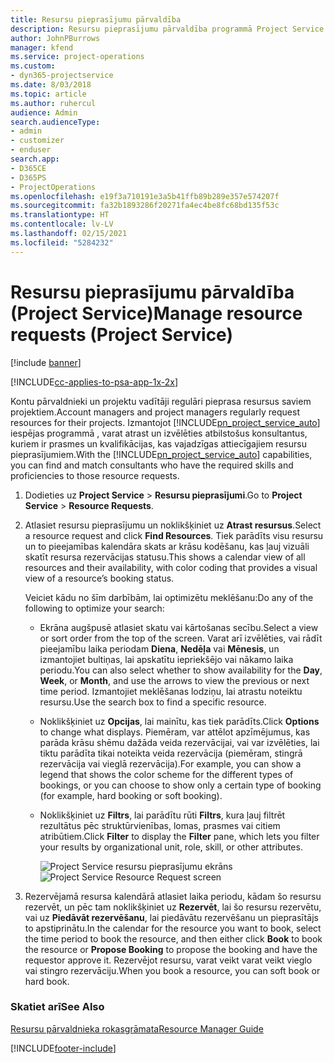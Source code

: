 ```yaml
---
title: Resursu pieprasījumu pārvaldība
description: Resursu pieprasījumu pārvaldība programmā Project Service
author: JohnPBurrows
manager: kfend
ms.service: project-operations
ms.custom:
- dyn365-projectservice
ms.date: 8/03/2018
ms.topic: article
ms.author: ruhercul
audience: Admin
search.audienceType:
- admin
- customizer
- enduser
search.app:
- D365CE
- D365PS
- ProjectOperations
ms.openlocfilehash: e19f3a710191e3a5b41ffb89b289e357e574207f
ms.sourcegitcommit: fa32b1893286f20271fa4ec4be8fc68bd135f53c
ms.translationtype: HT
ms.contentlocale: lv-LV
ms.lasthandoff: 02/15/2021
ms.locfileid: "5284232"
---
```

# <a name="manage-resource-requests-project-service"></a><span data-ttu-id="6aa1a-103">Resursu pieprasījumu pārvaldība (Project Service)</span><span class="sxs-lookup"><span data-stu-id="6aa1a-103">Manage resource requests (Project Service)</span></span>

[!include [banner](../includes/psa-now-project-operations.md)]

[!INCLUDE[cc-applies-to-psa-app-1x-2x](../includes/cc-applies-to-psa-app-1x-2x.md)]

<span data-ttu-id="6aa1a-104">Kontu pārvaldnieki un projektu vadītāji regulāri pieprasa resursus saviem projektiem.</span><span class="sxs-lookup"><span data-stu-id="6aa1a-104">Account managers and project managers regularly request resources for their projects.</span></span> <span data-ttu-id="6aa1a-105">Izmantojot [!INCLUDE[pn_project_service_auto](../includes/pn-project-service-auto.md)] iespējas programmā , varat atrast un izvēlēties atbilstošus konsultantus, kuriem ir prasmes un kvalifikācijas, kas vajadzīgas attiecīgajiem resursu pieprasījumiem.</span><span class="sxs-lookup"><span data-stu-id="6aa1a-105">With the [!INCLUDE[pn_project_service_auto](../includes/pn-project-service-auto.md)] capabilities, you can find and match consultants who have the required skills and proficiencies to those resource requests.</span></span>  
  
1. <span data-ttu-id="6aa1a-106">Dodieties uz **Project Service** > **Resursu pieprasījumi**.</span><span class="sxs-lookup"><span data-stu-id="6aa1a-106">Go to **Project Service** > **Resource Requests**.</span></span>  
  
2. <span data-ttu-id="6aa1a-107">Atlasiet resursu pieprasījumu un noklikšķiniet uz **Atrast resursus**.</span><span class="sxs-lookup"><span data-stu-id="6aa1a-107">Select a resource request and click **Find Resources**.</span></span> <span data-ttu-id="6aa1a-108">Tiek parādīts visu resursu un to pieejamības kalendāra skats ar krāsu kodēšanu, kas ļauj vizuāli skatīt resursa rezervācijas statusu.</span><span class="sxs-lookup"><span data-stu-id="6aa1a-108">This shows a calendar view of all resources and their availability, with color coding that provides a visual view of a resource’s booking status.</span></span>  
  
    <span data-ttu-id="6aa1a-109">Veiciet kādu no šīm darbībām, lai optimizētu meklēšanu:</span><span class="sxs-lookup"><span data-stu-id="6aa1a-109">Do any of the following to optimize your search:</span></span>  
  
   -   <span data-ttu-id="6aa1a-110">Ekrāna augšpusē atlasiet skatu vai kārtošanas secību.</span><span class="sxs-lookup"><span data-stu-id="6aa1a-110">Select a view or sort order from the top of the screen.</span></span> <span data-ttu-id="6aa1a-111">Varat arī izvēlēties, vai rādīt pieejamību laika periodam **Diena**, **Nedēļa** vai **Mēnesis**, un izmantojiet bultiņas, lai apskatītu iepriekšējo vai nākamo laika periodu.</span><span class="sxs-lookup"><span data-stu-id="6aa1a-111">You can also select whether to show availability for the **Day**, **Week**, or **Month**, and use the arrows to view the previous or next time period.</span></span> <span data-ttu-id="6aa1a-112">Izmantojiet meklēšanas lodziņu, lai atrastu noteiktu resursu.</span><span class="sxs-lookup"><span data-stu-id="6aa1a-112">Use the search box to find a specific resource.</span></span>  
  
   -   <span data-ttu-id="6aa1a-113">Noklikšķiniet uz **Opcijas**, lai mainītu, kas tiek parādīts.</span><span class="sxs-lookup"><span data-stu-id="6aa1a-113">Click **Options** to change what displays.</span></span> <span data-ttu-id="6aa1a-114">Piemēram, var attēlot apzīmējumus, kas parāda krāsu shēmu dažāda veida rezervācijai, vai var izvēlēties, lai tiktu parādīta tikai noteikta veida rezervācija (piemēram, stingrā rezervācija vai vieglā rezervācija).</span><span class="sxs-lookup"><span data-stu-id="6aa1a-114">For example, you can show a legend that shows the color scheme for the different types of bookings, or you can choose to show only a certain type of booking (for example, hard booking or soft booking).</span></span>  
  
   -   <span data-ttu-id="6aa1a-115">Noklikšķiniet uz **Filtrs**, lai parādītu rūti **Filtrs**, kura ļauj filtrēt rezultātus pēc struktūrvienības, lomas, prasmes vai citiem atribūtiem.</span><span class="sxs-lookup"><span data-stu-id="6aa1a-115">Click **Filter** to display the **Filter** pane, which lets you filter your results by organizational unit, role, skill, or other attributes.</span></span>  
  
       <span data-ttu-id="6aa1a-116">![Project Service resursu pieprasījumu ekrāns](../psa/media/project-service-resource-request-screen.png "Project Service resursu pieprasījumu ekrāns")</span><span class="sxs-lookup"><span data-stu-id="6aa1a-116">![Project Service Resource Request screen](../psa/media/project-service-resource-request-screen.png "Project Service Resource Request screen")</span></span>  
  
3. <span data-ttu-id="6aa1a-117">Rezervējamā resursa kalendārā atlasiet laika periodu, kādam šo resursu rezervēt, un pēc tam noklikšķiniet uz **Rezervēt**, lai šo resursu rezervētu, vai uz **Piedāvāt rezervēšanu**, lai piedāvātu rezervēšanu un pieprasītājs to apstiprinātu.</span><span class="sxs-lookup"><span data-stu-id="6aa1a-117">In the calendar for the resource you want to book, select the time period to book the resource, and then either click **Book** to book the resource or **Propose Booking** to propose the booking and have the requestor approve it.</span></span> <span data-ttu-id="6aa1a-118">Rezervējot resursu, varat veikt varat veikt vieglo vai stingro rezervāciju.</span><span class="sxs-lookup"><span data-stu-id="6aa1a-118">When you book a resource, you can soft book or hard book.</span></span>  
  
### <a name="see-also"></a><span data-ttu-id="6aa1a-119">Skatiet arī</span><span class="sxs-lookup"><span data-stu-id="6aa1a-119">See Also</span></span>  
 [<span data-ttu-id="6aa1a-120">Resursu pārvaldnieka rokasgrāmata</span><span class="sxs-lookup"><span data-stu-id="6aa1a-120">Resource Manager Guide</span></span>](../psa/resource-manager-guide.md)


[!INCLUDE[footer-include](../includes/footer-banner.md)]